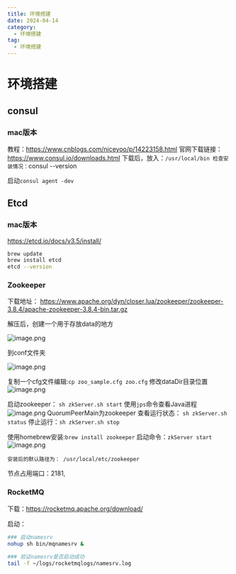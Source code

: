 ```yaml
---
title: 环境搭建
date: 2024-04-14
category:
  - 环境搭建
tag:
  - 环境搭建
---
```

# 环境搭建

## consul
### mac版本
教程：https://www.cnblogs.com/niceyoo/p/14223158.html
官网下载链接：https://www.consul.io/downloads.html
下载后，放入：`/usr/local/bin
检查安装情况：`consul --version

启动`consul agent -dev` 

## Etcd

### mac版本
https://etcd.io/docs/v3.5/install/
```sh
brew update
brew install etcd
etcd --version
```

### Zookeeper
下载地址：
https://www.apache.org/dyn/closer.lua/zookeeper/zookeeper-3.8.4/apache-zookeeper-3.8.4-bin.tar.gz

解压后，创建一个用于存放data的地方

![image.png](https://s2.loli.net/2024/04/23/8qPMmJNrYZbvuW3.webp)

到conf文件夹

![image.png](https://s2.loli.net/2024/04/23/xdikhUrg5pL6ucq.webp)

复制一个cfg文件编辑:`cp zoo_sample.cfg zoo.cfg`
修改dataDir目录位置
![image.png](https://s2.loli.net/2024/04/23/3MfqrejEuwx4zny.webp)

启动zookeeper：
`sh zkServer.sh start`
使用`jps`命令查看Java进程
![image.png](https://s2.loli.net/2024/04/23/Xjakqz6VrZvyUpc.webp)
QuorumPeerMain为zookeeper
查看运行状态：
`sh zkServer.sh status`
停止运行：`sh zkServer.sh stop`

使用homebrew安装:`brew install zookeeper`
启动命令：`zkServer start`
![image.png](https://s2.loli.net/2024/04/23/2eY5wdMtmFpVHQj.webp)

`安装后的默认路径为： /usr/local/etc/zookeeper`

节点占用端口：2181,

### RocketMQ

下载：https://rocketmq.apache.org/download/

启动：

```sh
### 启动namesrv
nohup sh bin/mqnamesrv &
 
### 验证namesrv是否启动成功
tail -f ~/logs/rocketmqlogs/namesrv.log
```



